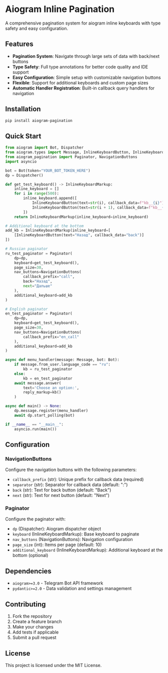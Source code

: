 # Aiogram Inline Pagination

A comprehensive pagination system for aiogram inline keyboards with type safety and easy configuration.

## Features

- **Pagination System**: Navigate through large sets of data with back/next buttons
- **Type Safety**: Full type annotations for better code quality and IDE support
- **Easy Configuration**: Simple setup with customizable navigation buttons
- **Flexible**: Support for additional keyboards and custom page sizes
- **Automatic Handler Registration**: Built-in callback query handlers for navigation

## Installation

```bash
pip install aiogram-pagination
```

## Quick Start

```python
from aiogram import Bot, Dispatcher
from aiogram.types import Message, InlineKeyboardButton, InlineKeyboardMarkup
from aiogram_pagination import Paginator, NavigationButtons
import asyncio

bot = Bot(token="YOUR_BOT_TOKEN_HERE")
dp = Dispatcher()

def get_test_keyboard() -> InlineKeyboardMarkup:
    inline_keyboard = []
    for i in range(500):
        inline_keyboard.append([
            InlineKeyboardButton(text=str(i), callback_data=f"kb__{i}"),
            InlineKeyboardButton(text=str(i + 1), callback_data=f"kb__{i + 1}")
        ])
    return InlineKeyboardMarkup(inline_keyboard=inline_keyboard)

# Additional keyboard at the bottom
add_kb = InlineKeyboardMarkup(inline_keyboard=[
    [InlineKeyboardButton(text="Назад", callback_data="back")]
])

# Russian paginator
ru_test_paginator = Paginator(
    dp=dp,
    keyboard=get_test_keyboard(),
    page_size=30,
    nav_buttons=NavigationButtons(
        callback_prefix="call",
        back="Назад",
        next="Дальше"
    ),
    additional_keyboard=add_kb
)

# English paginator
en_test_paginator = Paginator(
    dp=dp,
    keyboard=get_test_keyboard(),
    page_size=30,
    nav_buttons=NavigationButtons(
        callback_prefix="en_call"
    ),
    additional_keyboard=add_kb
)

async def menu_handler(message: Message, bot: Bot):
    if message.from_user.language_code == "ru":
        kb = ru_test_paginator
    else:
        kb = en_test_paginator
    await message.answer(
        text='Choose an option:',
        reply_markup=kb()
    )

async def main() -> None:  
    dp.message.register(menu_handler)
    await dp.start_polling(bot)

if __name__ == "__main__":
    asyncio.run(main())
```

## Configuration

### NavigationButtons

Configure the navigation buttons with the following parameters:

- `callback_prefix` (str): Unique prefix for callback data (required)
- `separator` (str): Separator for callback data (default: ":")
- `back` (str): Text for back button (default: "Back")
- `next` (str): Text for next button (default: "Next")

### Paginator

Configure the paginator with:

- `dp` (Dispatcher): Aiogram dispatcher object
- `keyboard` (InlineKeyboardMarkup): Base keyboard to paginate
- `nav_buttons` (NavigationButtons): Navigation configuration
- `page_size` (int): Items per page (default: 10)
- `additional_keyboard` (InlineKeyboardMarkup): Additional keyboard at the bottom (optional)

## Dependencies

- `aiogram>=3.0` - Telegram Bot API framework
- `pydantic>=2.0` - Data validation and settings management

## Contributing

1. Fork the repository
2. Create a feature branch
3. Make your changes
4. Add tests if applicable
5. Submit a pull request

## License

This project is licensed under the MIT License. 